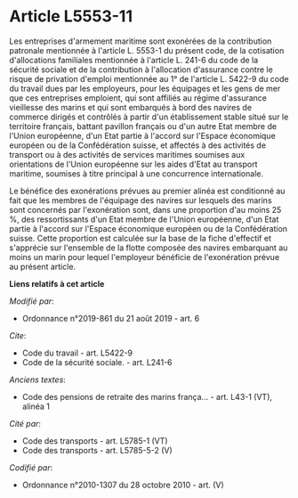 # Article L5553-11

Les entreprises d'armement maritime sont exonérées de la contribution patronale mentionnée à l'article L. 5553-1 du présent
code, de la cotisation d'allocations familiales mentionnée à l'article L. 241-6 du code de la sécurité sociale et de la
contribution à l'allocation d'assurance contre le risque de privation d'emploi mentionnée au 1° de l'article L. 5422-9 du
code du travail dues par les employeurs, pour les équipages et les gens de mer que ces entreprises emploient, qui sont
affiliés au régime d'assurance vieillesse des marins et qui sont embarqués à bord des navires de commerce dirigés et
contrôlés à partir d'un établissement stable situé sur le territoire français, battant pavillon français ou d'un autre Etat
membre de l'Union européenne, d'un Etat partie à l'accord sur l'Espace économique européen ou de la Confédération suisse, et
affectés à des activités de transport ou à des activités de services maritimes soumises aux orientations de l'Union
européenne sur les aides d'Etat au transport maritime, soumises à titre principal à une concurrence internationale.

Le bénéfice des exonérations prévues au premier alinéa est conditionné au fait que les membres de l'équipage des navires sur
lesquels des marins sont concernés par l'exonération sont, dans une proportion d'au moins 25 %, des ressortissants d'un Etat
membre de l'Union européenne, d'un Etat partie à l'accord sur l'Espace économique européen ou de la Confédération suisse.
Cette proportion est calculée sur la base de la fiche d'effectif et s'apprécie sur l'ensemble de la flotte composée des
navires embarquant au moins un marin pour lequel l'employeur bénéficie de l'exonération prévue au présent article.

**Liens relatifs à cet article**

_Modifié par_:

  - Ordonnance n°2019-861 du 21 août 2019 - art. 6

_Cite_:

  - Code du travail - art. L5422-9
  - Code de la sécurité sociale. - art. L241-6

_Anciens textes_:

  - Code des pensions de retraite des marins frança... - art. L43-1 (VT), alinéa 1

_Cité par_:

  - Code des transports - art. L5785-1 (VT)
  - Code des transports - art. L5785-5-2 (V)

_Codifié par_:

  - Ordonnance n°2010-1307 du 28 octobre 2010 - art. (V)
